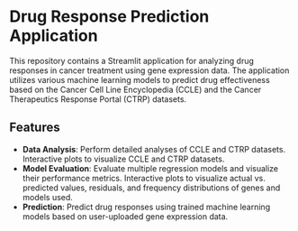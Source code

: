 # Drug Response Prediction Application

This repository contains a Streamlit application for analyzing drug responses in cancer treatment using gene expression data. The application utilizes various machine learning models to predict drug effectiveness based on the Cancer Cell Line Encyclopedia (CCLE) and the Cancer Therapeutics Response Portal (CTRP) datasets.

## Features

- **Data Analysis**: Perform detailed analyses of CCLE and CTRP datasets. Interactive plots to visualize CCLE and CTRP datasets.
- **Model Evaluation**: Evaluate multiple regression models and visualize their performance metrics.  Interactive plots to visualize actual vs. predicted values, residuals, and frequency distributions of genes and models used.
- **Prediction**: Predict drug responses using trained machine learning models based on user-uploaded gene expression data.

